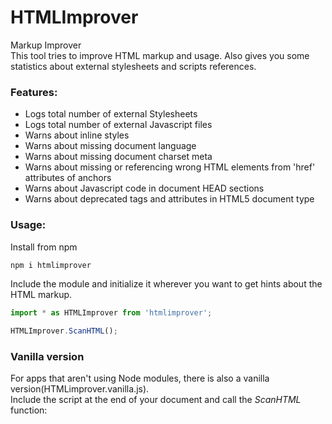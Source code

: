 # HTMLImprover  

Markup Improver<br>
This tool tries to improve HTML markup and usage. Also gives you some statistics about external stylesheets and scripts references.


### Features:  

- Logs total number of external Stylesheets
- Logs total number of external Javascript files
- Warns about inline styles
- Warns about missing document language
- Warns about missing document charset meta
- Warns about missing or referencing wrong HTML elements from 'href' attributes of anchors
- Warns about Javascript code in document HEAD sections
- Warns about deprecated tags and attributes in HTML5 document type


### Usage:
Install from npm
```js
npm i htmlimprover
```
Include the module and initialize it wherever you want to get hints about the HTML markup.
```js
import * as HTMLImprover from 'htmlimprover';

HTMLImprover.ScanHTML();
```
### Vanilla version
For apps that aren't using Node modules, there is also a vanilla version(HTMLimprover.vanilla.js).  
Include the script at the end of your document and call the *ScanHTML* function:
